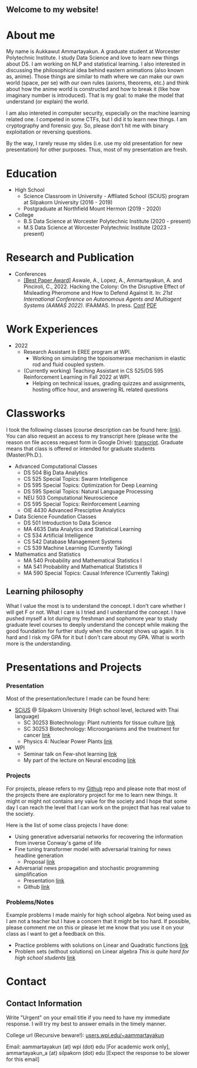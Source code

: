 ## Welcome to my website!

# About me

My name is Aukkawut Ammartayakun. A graduate student at Worcester Polytechnic Institute. I study Data Science and love to learn new things about DS. I am working on NLP and statistical learning. I also interested in discussing the philosophical idea behind eastern animations (also known as, anime). Those things are similar to math where we can make our own world (space, per se) with our own rules (axioms, theorems, etc.) and think about how the anime world is constructed and how to break it (like how imaginary number is introduced). That is my goal: to make the model that understand (or explain) the world.

I am also intereted in computer security, especially on the machine learning related one. I competed in some CTFs, but I did it to learn new things. I am cryptography and forensic guy. So, please don't hit me with binary exploitation or reversing questions.

By the way, I rarely reuse my slides (i.e. use my old presentation for new presentation) for other purposes. Thus, most of my presentation are fresh.

# Education

* High School
  * Science Classroom in University - Affliated School (SCiUS) program at Silpakorn University (2016 - 2019)
  * Postgraduate at Northfield Mount Hermon (2019 - 2020)
* College
  * B.S Data Science at Worcester Polytechnic Institute (2020 - present)
  * M.S Data Science at Worcester Polytechnic Institute (2023 - present)

# Research and Publication

* Conferences
  * [[Best Paper Award]](https://aamas2022-conference.auckland.ac.nz/awards/best-paper-and-demonstration/) Aswale, A., Lopez, A., Ammartayakun, A. and Pinciroli, C., 2022. Hacking the Colony: On the Disruptive Effect of Misleading Pheromone and How to Defend Against It. In: *21st International Conference on Autonomous Agents and Multiagent Systems (AAMAS 2022)*. IFAAMAS. In press. [Conf](https://aamas2022-conference.auckland.ac.nz/accepted/papers/) [PDF](https://arxiv.org/abs/2202.01808) 

# Work Experiences
* 2022
  * Research Assistant in EREE program at WPI. 
    * Working on simulating the topoisomerase mechanism in elastic rod and fluid coupled system.
  * (Currently working) Teaching Assistant in CS 525/DS 595 Reinforcement Learning in Fall 2022 at WPI.
    * Helping on technical issues, grading quizzes and assignments, hosting office hour, and answering RL related questions

# Classworks

I took the following classes (course description can be found here: [link](https://www.wpi.edu/academics/calendar-courses/course-descriptions)). You can also request an access to my transcript here (please write the reason on file access request form in Google Drive): [transcript](https://drive.google.com/file/d/1b3ABmwZHVLM2yhVOMYPU3Ey_2JBAIamR/view?usp=sharing). Graduate means that class is offered or intended for graduate students (Master/Ph.D.).

* Advanced Computational Classes
  *  DS 504 Big Data Analytics 
  *  CS 525 Special Topics: Swarm Intelligence
  *  DS 595 Special Topics: Optimization for Deep Learning
  *  DS 595 Special Topics: Natural Language Processing 
  *  NEU 503 Computational Neuroscience 
  *  DS 595 Special Topics: Reinforcement Learning
  *  OIE 4430 Advanced Presciptive Analytics
* Data Science Foundation Classes
  *  DS 501 Introduction to Data Science 
  *  MA 4635 Data Analytics and Statistical Learning
  *  CS 534 Artificial Intelligence 
  *  CS 542 Database Management Systems
  *  CS 539 Machine Learning (Currently Taking)
* Mathematics and Statistics
  *  MA 540 Probability and Mathematical Statistics I 
  *  MA 541 Probability and Mathematical Statistics II 
  *  MA 590 Special Topics: Causal Inference (Currently Taking)

## Learning philosophy

What I value the most is to understand the concept. I don't care whether I will get F or not. What I care is I tried and I understand the concept. I have pushed myself a lot during my freshman and sophomore year to study graduate level courses to deeply understand the concept while making the good foundation for further study when the concept shows up again. It is hard and I risk my GPA for it but I don't care about my GPA. What is worth more is the understanding.

# Presentations and Projects

### Presentation

Most of the presentation/lecture I made can be found here:

* [SCiUS](http://scius.sc.su.ac.th/) @ Silpakorn University (High school level, lectured with Thai language)
  * SC 30253 Biotechnology: Plant nutrients for tissue culture [link](/collections/presentation/biotech_essential_nutrients.pdf)
  * SC 30253 Biotechnology: Microorganisms and the treatment for cancer [link](/collections/presentation/Medical_Biotech%20(2).pdf)
  * Physics 4: Nuclear Power Plants [link](/collections/presentation/L14NuclearPP_lq.pdf)
* WPI
  * Seminar talk on Few-shot learning [link](/collections/presentation/ds595_optimization.pdf)
  * My part of the lecture on Neural encoding [link](/collections/presentation/Neural_encoding_2ndHalf.pdf)

### Projects

For projects, please refers to my [Github](https://github.com/aukkawut) repo and please note that most of the projects there are exploratory project for me to learn new things. It might or might not contains any value for the society and I hope that some day I can reach the level that I can work on the project that has real value to the society.

Here is the list of some class projects I have done:
  * Using generative adversarial networks for recovering the information from inverse Conway's game of life
  * Fine tuning transformer model with adversarial training for news headline generation
    * Proposal [link](/collections/presentation/ds595_proposal.pdf)
  * Adversarial news propagation and stochastic programming simplification
    * Presentation [link](/collections/presentation/oie559_final.pdf)
    * Github [link](https://github.com/aukkawut/AdversarialInformationCascade)
  
### Problems/Notes

Example problems I made mainly for high school algebra. Not being used as I am not a teacher but I have a concern that it might be too hard. If possible, please comment me on this or please let me know that you use it on your class as I want to get a feedback on this.

* Practice problems with solutions on Linear and Quadratic functions [link](/collections/GenMath2022/practice_problems/Quadratic.pdf)
* Problem sets (without solutions) on Linear algebra *This is quite hard for high school students* [link](/collections/GenMath2022/practice_problems/LA1_Psets.pdf)


# Contact

## Contact Information

Write "Urgent" on your email title if you need to have my immediate response. I will try my best to answer emails in the timely manner.
 
College url (Recursive beware!): [users.wpi.edu/~aammartayakun](https://users.wpi.edu/~aammartayakun)

Email: aammartayakun (at) wpi (dot) edu [For academic work only], ammartayakun_a (at) silpakorn (dot) edu [Expect the response to be slower for this email]

